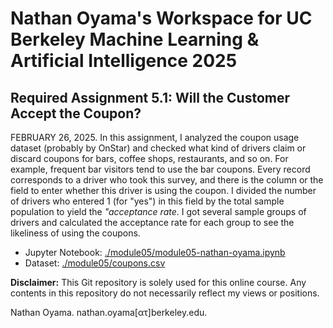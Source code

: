 # Nathan Oyama's Workspace for UC Berkeley Machine Learning &amp; Artificial Intelligence 2025


## Required Assignment 5.1: Will the Customer Accept the Coupon?

FEBRUARY 26, 2025. In this assignment, I analyzed the coupon usage dataset (probably by OnStar) and checked what kind of drivers claim or discard coupons for bars, coffee shops, restaurants, and so on. For example, frequent bar visitors tend to use the bar coupons. Every record corresponds to a driver who took this survey, and there is the column or the field to enter whether this driver is using the coupon. I divided the number of drivers who entered 1 (for "yes") in this field by the total sample population to yield the *"acceptance rate*. I got several sample groups of drivers and calculated the acceptance rate for each group to see the likeliness of using the coupons.

  - Jupyter Notebook: [./module05/module05-nathan-oyama.ipynb](./module05/module05-nathan-oyama.ipynb)
  - Dataset: [./module05/coupons.csv](./module05/coupons.csv)


**Disclaimer:** This Git repository is solely used for this online course. Any contents in this repository do not necessarily reflect my views or positions.

Nathan Oyama. nathan.oyama[&alpha;&tau;]berkeley.edu.

